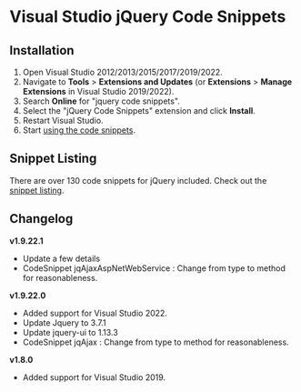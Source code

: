 # Visual Studio jQuery Code Snippets

## Installation

1. Open Visual Studio 2012/2013/2015/2017/2019/2022.
2. Navigate to **Tools** > **Extensions and Updates** (or **Extensions** > **Manage Extensions** in Visual Studio 2019/2022).
3. Search **Online** for "jquery code snippets".
4. Select the "jQuery Code Snippets" extension and click **Install**.
5. Restart Visual Studio.
6. Start [using the code snippets](https://github.com/kspearrin/Visual-Studio-jQuery-Code-Snippets/wiki/Using-Code-Snippets).

## Snippet Listing

There are over 130 code snippets for jQuery included. Check out the [snippet listing](https://github.com/kspearrin/Visual-Studio-jQuery-Code-Snippets/wiki/Snippet-Listing).

## Changelog

**v1.9.22.1**
- Update a few details
- CodeSnippet jqAjaxAspNetWebService : Change from type to method for reasonableness.

**v1.9.22.0**
- Added support for Visual Studio 2022.
- Update Jquery to 3.7.1
- Update jquery-ui to 1.13.3
- CodeSnippet jqAjax : Change from type to method for reasonableness.

**v1.8.0**
- Added support for Visual Studio 2019.
